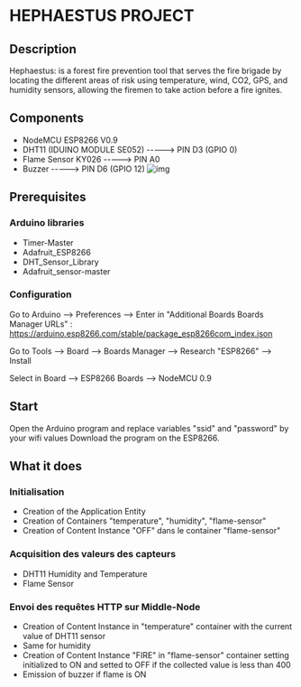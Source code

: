 # HEPHAESTUS PROJECT

## Description 
Hephaestus: is a forest fire prevention tool that serves the fire brigade by locating the different
areas of risk using temperature, wind, CO2, GPS, and humidity sensors, allowing the firemen to take action
before a fire ignites.


## Components
- NodeMCU ESP8266 V0.9
- DHT11 (IDUINO MODULE SE052) -----> PIN D3 (GPIO 0)
- Flame Sensor KY026 -----> PIN A0
- Buzzer -----> PIN D6 (GPIO 12)
![img](https://zupimages.net/up/21/45/d8of.png)
## Prerequisites
### Arduino libraries
- Timer-Master
- Adafruit_ESP8266
- DHT_Sensor_Library
- Adafruit_sensor-master
### Configuration
Go to Arduino --> Preferences --> Enter in "Additional Boards Boards Manager URLs" : https://arduino.esp8266.com/stable/package_esp8266com_index.json

Go to Tools --> Board --> Boards Manager --> Research "ESP8266" --> Install

Select in Board --> ESP8266 Boards --> NodeMCU 0.9
## Start
Open the Arduino program and replace variables "ssid" and "password" by your wifi values 
Download the program on the ESP8266.
## What it does
### Initialisation
- Creation of the Application Entity
- Creation of Containers "temperature", "humidity", "flame-sensor"
- Creation of Content Instance "OFF" dans le container "flame-sensor"
### Acquisition des valeurs des capteurs
- DHT11 Humidity and Temperature
- Flame Sensor
### Envoi des requêtes HTTP sur Middle-Node
- Creation of Content Instance in "temperature" container with the current value  of  DHT11 sensor
- Same for humidity
- Creation of Content Instance "FIRE" in "flame-sensor" container setting initialized to ON and setted to OFF if the collected value is less than  400
- Emission of buzzer if flame is ON 


